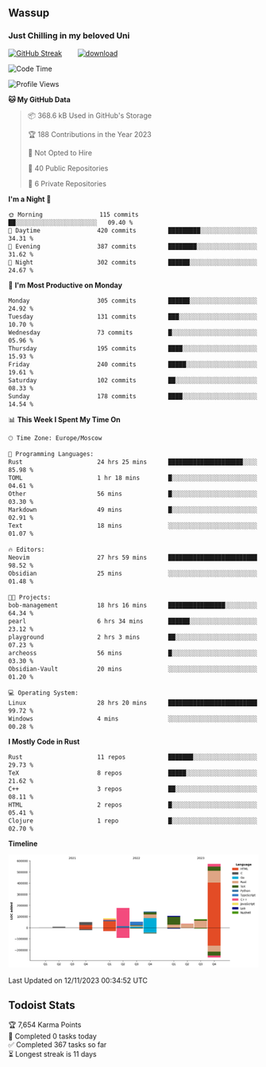 ## Wassup 
### Just Chilling in my beloved Uni 

<!--
-->

[![GitHub Streak](http://github-readme-streak-stats.herokuapp.com?user=archeoss&theme=shades-of-purple&hide_border=true&date_format=j%20M%5B%20Y%5D)](https://git.io/streak-stats)&nbsp;&nbsp;&nbsp;&nbsp;&nbsp;&nbsp;&nbsp;&nbsp;[![download](https://user-images.githubusercontent.com/68448737/147796309-d8b65b1d-4dde-40d9-b03a-2b42aaa6cd43.jpeg)
](http://bmstu.ru/)

<!--START_SECTION:waka-->
![Code Time](http://img.shields.io/badge/Code%20Time-2%2C032%20hrs%2045%20mins-blue)

![Profile Views](http://img.shields.io/badge/Profile%20Views-0-blue)

**🐱 My GitHub Data** 

> 📦 368.6 kB Used in GitHub's Storage 
 > 
> 🏆 188 Contributions in the Year 2023
 > 
> 🚫 Not Opted to Hire
 > 
> 📜 40 Public Repositories 
 > 
> 🔑 6 Private Repositories 
 > 
**I'm a Night 🦉** 

```text
🌞 Morning                115 commits         ██░░░░░░░░░░░░░░░░░░░░░░░   09.40 % 
🌆 Daytime                420 commits         █████████░░░░░░░░░░░░░░░░   34.31 % 
🌃 Evening                387 commits         ████████░░░░░░░░░░░░░░░░░   31.62 % 
🌙 Night                  302 commits         ██████░░░░░░░░░░░░░░░░░░░   24.67 % 
```
📅 **I'm Most Productive on Monday** 

```text
Monday                   305 commits         ██████░░░░░░░░░░░░░░░░░░░   24.92 % 
Tuesday                  131 commits         ███░░░░░░░░░░░░░░░░░░░░░░   10.70 % 
Wednesday                73 commits          █░░░░░░░░░░░░░░░░░░░░░░░░   05.96 % 
Thursday                 195 commits         ████░░░░░░░░░░░░░░░░░░░░░   15.93 % 
Friday                   240 commits         █████░░░░░░░░░░░░░░░░░░░░   19.61 % 
Saturday                 102 commits         ██░░░░░░░░░░░░░░░░░░░░░░░   08.33 % 
Sunday                   178 commits         ████░░░░░░░░░░░░░░░░░░░░░   14.54 % 
```


📊 **This Week I Spent My Time On** 

```text
🕑︎ Time Zone: Europe/Moscow

💬 Programming Languages: 
Rust                     24 hrs 25 mins      █████████████████████░░░░   85.98 % 
TOML                     1 hr 18 mins        █░░░░░░░░░░░░░░░░░░░░░░░░   04.61 % 
Other                    56 mins             █░░░░░░░░░░░░░░░░░░░░░░░░   03.30 % 
Markdown                 49 mins             █░░░░░░░░░░░░░░░░░░░░░░░░   02.91 % 
Text                     18 mins             ░░░░░░░░░░░░░░░░░░░░░░░░░   01.07 % 

🔥 Editors: 
Neovim                   27 hrs 59 mins      █████████████████████████   98.52 % 
Obsidian                 25 mins             ░░░░░░░░░░░░░░░░░░░░░░░░░   01.48 % 

🐱‍💻 Projects: 
bob-management           18 hrs 16 mins      ████████████████░░░░░░░░░   64.34 % 
pearl                    6 hrs 34 mins       ██████░░░░░░░░░░░░░░░░░░░   23.12 % 
playground               2 hrs 3 mins        ██░░░░░░░░░░░░░░░░░░░░░░░   07.23 % 
archeoss                 56 mins             █░░░░░░░░░░░░░░░░░░░░░░░░   03.30 % 
Obsidian-Vault           20 mins             ░░░░░░░░░░░░░░░░░░░░░░░░░   01.20 % 

💻 Operating System: 
Linux                    28 hrs 20 mins      █████████████████████████   99.72 % 
Windows                  4 mins              ░░░░░░░░░░░░░░░░░░░░░░░░░   00.28 % 
```

**I Mostly Code in Rust** 

```text
Rust                     11 repos            ███████░░░░░░░░░░░░░░░░░░   29.73 % 
TeX                      8 repos             █████░░░░░░░░░░░░░░░░░░░░   21.62 % 
C++                      3 repos             ██░░░░░░░░░░░░░░░░░░░░░░░   08.11 % 
HTML                     2 repos             █░░░░░░░░░░░░░░░░░░░░░░░░   05.41 % 
Clojure                  1 repo              █░░░░░░░░░░░░░░░░░░░░░░░░   02.70 % 
```



**Timeline**

![Lines of Code chart](https://raw.githubusercontent.com/archeoss/archeoss/master/assets/bar_graph.png)


 Last Updated on 12/11/2023 00:34:52 UTC
<!--END_SECTION:waka-->

## Todoist Stats

<!-- TODO-IST:START -->
🏆  7,654 Karma Points           
🌸  Completed 0 tasks today           
✅  Completed 367 tasks so far           
⏳  Longest streak is 11 days
<!-- TODO-IST:END -->
